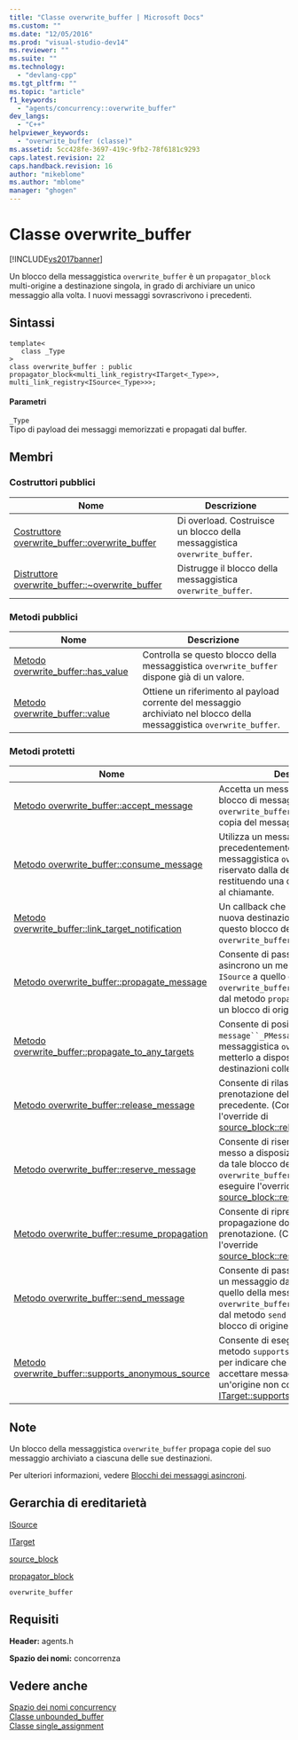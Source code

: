 ```yaml
---
title: "Classe overwrite_buffer | Microsoft Docs"
ms.custom: ""
ms.date: "12/05/2016"
ms.prod: "visual-studio-dev14"
ms.reviewer: ""
ms.suite: ""
ms.technology: 
  - "devlang-cpp"
ms.tgt_pltfrm: ""
ms.topic: "article"
f1_keywords: 
  - "agents/concurrency::overwrite_buffer"
dev_langs: 
  - "C++"
helpviewer_keywords: 
  - "overwrite_buffer (classe)"
ms.assetid: 5cc428fe-3697-419c-9fb2-78f6181c9293
caps.latest.revision: 22
caps.handback.revision: 16
author: "mikeblome"
ms.author: "mblome"
manager: "ghogen"
---
```

# Classe overwrite_buffer
[!INCLUDE[vs2017banner](../../../assembler/inline/includes/vs2017banner.md)]

Un blocco della messaggistica `overwrite_buffer` è un `propagator_block` multi\-origine a destinazione singola, in grado di archiviare un unico messaggio alla volta.  I nuovi messaggi sovrascrivono i precedenti.  
  
## Sintassi  
  
```  
template<  
   class _Type  
>  
class overwrite_buffer : public propagator_block<multi_link_registry<ITarget<_Type>>, multi_link_registry<ISource<_Type>>>;  
```  
  
#### Parametri  
 `_Type`  
 Tipo di payload dei messaggi memorizzati e propagati dal buffer.  
  
## Membri  
  
### Costruttori pubblici  
  
|Nome|Descrizione|  
|----------|-----------------|  
|[Costruttore overwrite\_buffer::overwrite\_buffer](../Topic/overwrite_buffer::overwrite_buffer%20Constructor.md)|Di overload.  Costruisce un blocco della messaggistica `overwrite_buffer`.|  
|[Distruttore overwrite\_buffer::~overwrite\_buffer](../Topic/overwrite_buffer::~overwrite_buffer%20Destructor.md)|Distrugge il blocco della messaggistica `overwrite_buffer`.|  
  
### Metodi pubblici  
  
|Nome|Descrizione|  
|----------|-----------------|  
|[Metodo overwrite\_buffer::has\_value](../Topic/overwrite_buffer::has_value%20Method.md)|Controlla se questo blocco della messaggistica `overwrite_buffer` dispone già di un valore.|  
|[Metodo overwrite\_buffer::value](../Topic/overwrite_buffer::value%20Method.md)|Ottiene un riferimento al payload corrente del messaggio archiviato nel blocco della messaggistica `overwrite_buffer`.|  
  
### Metodi protetti  
  
|Nome|Descrizione|  
|----------|-----------------|  
|[Metodo overwrite\_buffer::accept\_message](../Topic/overwrite_buffer::accept_message%20Method.md)|Accetta un messaggio offerto dal blocco di messaggistica `overwrite_buffer`, restituendo una copia del messaggio al chiamante.|  
|[Metodo overwrite\_buffer::consume\_message](../Topic/overwrite_buffer::consume_message%20Method.md)|Utilizza un messaggio precedentemente offerto dal blocco di messaggistica `overwrite_buffer` e riservato dalla destinazione restituendo una copia del messaggio al chiamante.|  
|[Metodo overwrite\_buffer::link\_target\_notification](../Topic/overwrite_buffer::link_target_notification%20Method.md)|Un callback che notifica che una nuova destinazione è stata collegata a questo blocco della messaggistica `overwrite_buffer`.|  
|[Metodo overwrite\_buffer::propagate\_message](../Topic/overwrite_buffer::propagate_message%20Method.md)|Consente di passare in modo asincrono un messaggio da un blocco `ISource` a quello della messaggistica `overwrite_buffer`.  Viene richiamato dal metodo `propagate` se chiamato da un blocco di origine.|  
|[Metodo overwrite\_buffer::propagate\_to\_any\_targets](../Topic/overwrite_buffer::propagate_to_any_targets%20Method.md)|Consente di posizionare `message``_PMessage` in tale blocco della messaggistica `overwrite_buffer` e di metterlo a disposizione di tutte le destinazioni collegate.|  
|[Metodo overwrite\_buffer::release\_message](../Topic/overwrite_buffer::release_message%20Method.md)|Consente di rilasciare una prenotazione del messaggio precedente. \(Consente di eseguire l'override di [source\_block::release\_message](../Topic/source_block::release_message%20Method.md).\)|  
|[Metodo overwrite\_buffer::reserve\_message](../Topic/overwrite_buffer::reserve_message%20Method.md)|Consente di riservare un messaggio messo a disposizione in precedenza da tale blocco della messaggistica `overwrite_buffer`. \(Consente di eseguire l'override [source\_block::reserve\_message](../Topic/source_block::reserve_message%20Method.md).\)|  
|[Metodo overwrite\_buffer::resume\_propagation](../Topic/overwrite_buffer::resume_propagation%20Method.md)|Consente di riprendere una propagazione dopo il rilascio di una prenotazione. \(Consente di eseguire l'override [source\_block::resume\_propagation](../Topic/source_block::resume_propagation%20Method.md).\)|  
|[Metodo overwrite\_buffer::send\_message](../Topic/overwrite_buffer::send_message%20Method.md)|Consente di passare in modo sincrono un messaggio da un blocco `ISource` a quello della messaggistica `overwrite_buffer`.  Viene richiamato dal metodo `send` se chiamato da un blocco di origine.|  
|[Metodo overwrite\_buffer::supports\_anonymous\_source](../Topic/overwrite_buffer::supports_anonymous_source%20Method.md)|Consente di eseguire l'override del metodo `supports_anonymous_source` per indicare che questo blocco può accettare messaggi offerti da un'origine non collegata. \(Override di [ITarget::supports\_anonymous\_source](../Topic/ITarget::supports_anonymous_source%20Method.md)\).|  
  
## Note  
 Un blocco della messaggistica `overwrite_buffer` propaga copie del suo messaggio archiviato a ciascuna delle sue destinazioni.  
  
 Per ulteriori informazioni, vedere [Blocchi dei messaggi asincroni](../../../parallel/concrt/asynchronous-message-blocks.md).  
  
## Gerarchia di ereditarietà  
 [ISource](../../../parallel/concrt/reference/isource-class.md)  
  
 [ITarget](../../../parallel/concrt/reference/itarget-class.md)  
  
 [source\_block](../../../parallel/concrt/reference/source-block-class.md)  
  
 [propagator\_block](../../../parallel/concrt/reference/propagator-block-class.md)  
  
 `overwrite_buffer`  
  
## Requisiti  
 **Header:** agents.h  
  
 **Spazio dei nomi:** concorrenza  
  
## Vedere anche  
 [Spazio dei nomi concurrency](../../../parallel/concrt/reference/concurrency-namespace.md)   
 [Classe unbounded\_buffer](../Topic/unbounded_buffer%20Class.md)   
 [Classe single\_assignment](../../../parallel/concrt/reference/single-assignment-class.md)